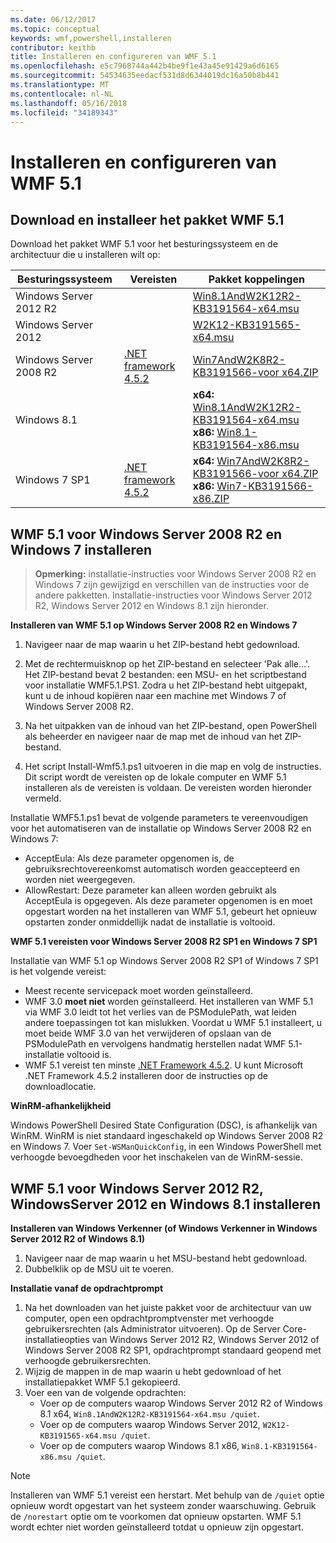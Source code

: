 ```yaml
---
ms.date: 06/12/2017
ms.topic: conceptual
keywords: wmf,powershell,installeren
contributor: keithb
title: Installeren en configureren van WMF 5.1
ms.openlocfilehash: e5c7968744a442b4be9f1e43a45e91429a6d6165
ms.sourcegitcommit: 54534635eedacf531d8d6344019dc16a50b8b441
ms.translationtype: MT
ms.contentlocale: nl-NL
ms.lasthandoff: 05/16/2018
ms.locfileid: "34189343"
---
```

# <a name="install-and-configure-wmf-51"></a>Installeren en configureren van WMF 5.1 #


## <a name="download-and-install-the-wmf-51-package"></a>Download en installeer het pakket WMF 5.1

Download het pakket WMF 5.1 voor het besturingssysteem en de architectuur die u installeren wilt op:

| Besturingssysteem       | Vereisten           | Pakket koppelingen                          |
|------------------------|-------------------------|----------------------------------------|
| Windows Server 2012 R2 |                         | [Win8.1AndW2K12R2-KB3191564-x64.msu][] |
| Windows Server 2012    |                         | [W2K12-KB3191565-x64.msu][]            |
| Windows Server 2008 R2 | [.NET framework 4.5.2][]| [Win7AndW2K8R2-KB3191566-voor x64.ZIP][]    |
| Windows 8.1            |                         | **x64:** [Win8.1AndW2K12R2-KB3191564-x64.msu][]</br>**x86:** [Win8.1-KB3191564-x86.msu][] |
| Windows 7 SP1          | [.NET framework 4.5.2][]| **x64:** [Win7AndW2K8R2-KB3191566-voor x64.ZIP][]</br>**x86:** [Win7-KB3191566-x86.ZIP][] |

[.NET framework 4.5.2]: https://www.microsoft.com/download/details.aspx?id=42642
[W2K12-KB3191565-x64.msu]: https://go.microsoft.com/fwlink/?linkid=839513
[Win7-KB3191566-x86.ZIP]: https://go.microsoft.com/fwlink/?linkid=839522
[Win7AndW2K8R2-KB3191566-voor x64.ZIP]: https://go.microsoft.com/fwlink/?linkid=839523
[Win8.1-KB3191564-x86.msu]: https://go.microsoft.com/fwlink/?linkid=839521
[Win8.1AndW2K12R2-KB3191564-x64.msu]: https://go.microsoft.com/fwlink/?linkid=839516

## <a name="install-wmf-51-for-windows-server-2008-r2-and-windows-7"></a>WMF 5.1 voor Windows Server 2008 R2 en Windows 7 installeren

> **Opmerking:** installatie-instructies voor Windows Server 2008 R2 en Windows 7 zijn gewijzigd en verschillen van de instructies voor de andere pakketten. Installatie-instructies voor Windows Server 2012 R2, Windows Server 2012 en Windows 8.1 zijn hieronder.

**Installeren van WMF 5.1 op Windows Server 2008 R2 en Windows 7**

1. Navigeer naar de map waarin u het ZIP-bestand hebt gedownload.

2. Met de rechtermuisknop op het ZIP-bestand en selecteer 'Pak alle...'. Het ZIP-bestand bevat 2 bestanden: een MSU- en het scriptbestand voor installatie WMF5.1.PS1.
Zodra u het ZIP-bestand hebt uitgepakt, kunt u de inhoud kopiëren naar een machine met Windows 7 of Windows Server 2008 R2.

3. Na het uitpakken van de inhoud van het ZIP-bestand, open PowerShell als beheerder en navigeer naar de map met de inhoud van het ZIP-bestand.

4. Het script Install-Wmf5.1.ps1 uitvoeren in die map en volg de instructies. Dit script wordt de vereisten op de lokale computer en WMF 5.1 installeren als de vereisten is voldaan. De vereisten worden hieronder vermeld.

Installatie WMF5.1.ps1 bevat de volgende parameters te vereenvoudigen voor het automatiseren van de installatie op Windows Server 2008 R2 en Windows 7:

- AcceptEula: Als deze parameter opgenomen is, de gebruiksrechtovereenkomst automatisch worden geaccepteerd en worden niet weergegeven.
- AllowRestart: Deze parameter kan alleen worden gebruikt als AcceptEula is opgegeven. Als deze parameter opgenomen is en moet opgestart worden na het installeren van WMF 5.1, gebeurt het opnieuw opstarten zonder onmiddellijk nadat de installatie is voltooid.

**WMF 5.1 vereisten voor Windows Server 2008 R2 SP1 en Windows 7 SP1**

Installatie van WMF 5.1 op Windows Server 2008 R2 SP1 of Windows 7 SP1 is het volgende vereist:
- Meest recente servicepack moet worden geïnstalleerd.
- WMF 3.0 **moet niet** worden geïnstalleerd. Het installeren van WMF 5.1 via WMF 3.0 leidt tot het verlies van de PSModulePath, wat leiden andere toepassingen tot kan mislukken. Voordat u WMF 5.1 installeert, u moet beide WMF 3.0 van het verwijderen of opslaan van de PSModulePath en vervolgens handmatig herstellen nadat WMF 5.1-installatie voltooid is.
- WMF 5.1 vereist ten minste [.NET Framework 4.5.2](https://www.microsoft.com/en-ca/download/details.aspx?id=42642).
U kunt Microsoft .NET Framework 4.5.2 installeren door de instructies op de downloadlocatie.

**WinRM-afhankelijkheid**

Windows PowerShell Desired State Configuration (DSC), is afhankelijk van WinRM.
WinRM is niet standaard ingeschakeld op Windows Server 2008 R2 en Windows 7.
Voer `Set-WSManQuickConfig`, in een Windows PowerShell met verhoogde bevoegdheden voor het inschakelen van de WinRM-sessie.


## <a name="install-wmf-51-for-windows-server-2012-r2-windows-server-2012-and-windows-81"></a>WMF 5.1 voor Windows Server 2012 R2, WindowsServer 2012 en Windows 8.1 installeren
**Installeren van Windows Verkenner (of Windows Verkenner in Windows Server 2012 R2 of Windows 8.1)**

1. Navigeer naar de map waarin u het MSU-bestand hebt gedownload.
2. Dubbelklik op de MSU uit te voeren.

**Installatie vanaf de opdrachtprompt**

1. Na het downloaden van het juiste pakket voor de architectuur van uw computer, open een opdrachtpromptvenster met verhoogde gebruikersrechten (als Administrator uitvoeren). Op de Server Core-installatieopties van Windows Server 2012 R2, Windows Server 2012 of Windows Server 2008 R2 SP1, opdrachtprompt standaard geopend met verhoogde gebruikersrechten.
2. Wijzig de mappen in de map waarin u hebt gedownload of het installatiepakket WMF 5.1 gekopieerd.
3. Voer een van de volgende opdrachten:
   - Voer op de computers waarop Windows Server 2012 R2 of Windows 8.1 x64, `Win8.1AndW2K12R2-KB3191564-x64.msu /quiet`.
   - Voer op de computers waarop Windows Server 2012, `W2K12-KB3191565-x64.msu /quiet`.
   - Voer op de computers waarop Windows 8.1 x86, `Win8.1-KB3191564-x86.msu /quiet`.

> [!NOTE]
> Installeren van WMF 5.1 vereist een herstart. Met behulp van de `/quiet` optie opnieuw wordt opgestart van het systeem zonder waarschuwing.
> Gebruik de `/norestart` optie om te voorkomen dat opnieuw opstarten. WMF 5.1 wordt echter niet worden geïnstalleerd totdat u opnieuw zijn opgestart.
